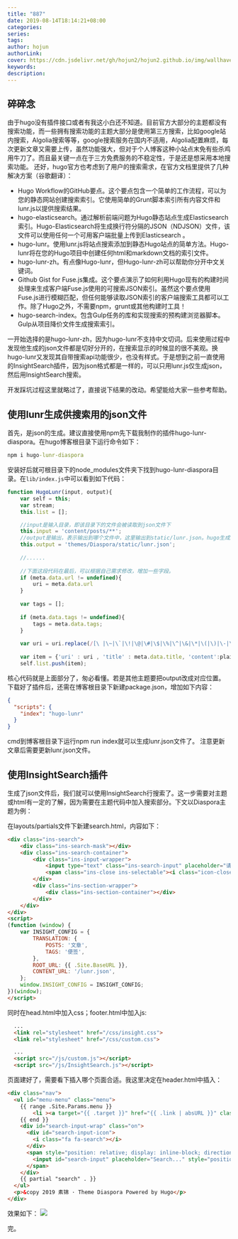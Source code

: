 ```yaml
---
title: "887"
date: 2019-08-14T18:14:21+08:00
categories: 
series:
tags: 
author: hojun
authorLink:
cover: https://cdn.jsdelivr.net/gh/hojun2/hojun2.github.io/img/wallhaven-672007-2.jpg
keywords:
description:
---
```

## 碎碎念

由于hugo没有插件接口或者有我这小白还不知道。目前官方大部分的主题都没有搜索功能，而一些拥有搜索功能的主题大部分是使用第三方搜索，比如google站内搜索，Algolia搜索等等，google搜索服务在国内不适用，Algolia配置麻烦，每次更新文章又需要上传，虽然功能强大，但对于个人博客这种小站点末免有些杀鸡用牛刀了。而且最关键一点在于三方免费服务的不稳定性，于是还是想采用本地搜索功能。
还好，hugo官方也考虑到了用户的搜索需求，在官方文档里提供了几种解决方案（谷歌翻译）：

 - Hugo Workflow的GitHub要点。这个要点包含一个简单的工作流程，可以为您的静态网站创建搜索索引。它使用简单的Grunt脚本索引所有内容文件和lunr.js以提供搜索结果。
 - hugo-elasticsearch。通过解析前端问题为Hugo静态站点生成Elasticsearch索引。Hugo-Elasticsearch将生成换行符分隔的JSON（NDJSON）文件，该文件可以使用任何一个可用客户端批量上传到Elasticsearch 。
 - hugo-lunr。使用lunr.js将站点搜索添加到静态Hugo站点的简单方法。Hugo-lunr将在您的Hugo项目中创建任何html和markdown文档的索引文件。
 - hugo-lunr-zh。有点像Hugo-lunr，但Hugo-lunr-zh可以帮助你分开中文关键词。
 - Github Gist for Fuse.js集成。这个要点演示了如何利用Hugo现有的构建时间处理来生成客户端Fuse.js使用的可搜索JSON索引。虽然这个要点使用Fuse.js进行模糊匹配，但任何能够读取JSON索引的客户端搜索工具都可以工作。除了Hugo之外，不需要npm，grunt或其他构建时工具！
 - hugo-search-index。包含Gulp任务的库和实现搜索的预构建浏览器脚本。Gulp从项目降价文件生成搜索索引。

一开始选择的是hugo-lunr-zh，因为hugo-lunr不支持中文切词。后来使用过程中发现他生成的json文件都是切好分开的，在搜索显示的时候显的很不美观。换hugo-lunr又发现其自带搜索api功能很少，也没有样式。于是想到之前一直使用的InsightSearch插件，因为json格式都是一样的，可以只用lunr.js仅生成json，然后用InsightSearch搜索。

开发踩坑过程这里就略过了，直接说下结果的改动。希望能给大家一些参考帮助。

## 使用lunr生成供搜索用的json文件

首先，是json的生成。建议直接使用npm先下载我制作的插件hugo-lunr-diaspora。在hugo博客根目录下运行命令如下：
```cmd
npm i hugo-lunr-diaspora
```
安装好后就可根目录下的node_modules文件夹下找到hugo-lunr-diaspora目录。在`lib/index.js`中可以看到如下代码：
```js
function HugoLunr(input, output){
	var self = this;
	var stream;
	this.list = [];

	//input是输入目录，即该目录下的文件会被读取到json文件下
	this.input = 'content/posts/**';
	//output是输出，表示输出到哪个文件中，这里输出到static/lunr.json。hugo生成的时候就可以生成到public目录下。
	this.output = 'themes/Diaspora/static/lunr.json';
	
	//......
	
	//下面这段代码在最后，可以根据自己需求修改，增加一些字段。
	if (meta.data.url != undefined){
		uri = meta.data.url
	}
	
	var tags = [];
	
	if (meta.data.tags != undefined){
		tags = meta.data.tags;
	}
	
	var uri = uri.replace(/[\ |\~|\`|\!|\@|\#|\$|\%|\^|\&|\*|\(|\)|\-|\_|\+|\=|\||\[|\]|\{|\}|\;|\:|\"|\'|\,|\<|\.|\>|\?|\、|\，|\；|\。|\？|\！|\“|\”|\‘|\’|\：|\（|\）|\─|\…|\—|\·|\《|\》]/g, "");
	
	var item = {'uri' : uri , 'title' : meta.data.title, 'content':plainText, 'tags':tags};
	self.list.push(item);
```
核心代码就是上面部分了，匆必看懂。若是其他主题要把output改成对应位置。
下载好了插件后，还需在博客根目录下新建package.json，增加如下内容：
```json
{
  "scripts": {
    "index": "hugo-lunr"
  }
}
```
cmd到博客根目录下运行npm run index就可以生成lunr.json文件了。 注意更新文章后需要更新lunr.json文件。

## 使用InsightSearch插件

生成了json文件后，我们就可以使用InsightSearch行搜索了。这一步需要对主题或html有一定的了解，因为需要在主题代码中加入搜索部分。下文以Diaspora主题为例：

在layouts/partials文件下新建search.html，内容如下：
```html
<div class="ins-search">
    <div class="ins-search-mask"></div>
    <div class="ins-search-container">
        <div class="ins-input-wrapper">
            <input type="text" class="ins-search-input" placeholder="请输入关键词..."/>
            <span class="ins-close ins-selectable"><i class="icon-close"></i></span>
        </div>
        <div class="ins-section-wrapper">
            <div class="ins-section-container"></div>
        </div>
    </div>
</div>
<script>
(function (window) {
    var INSIGHT_CONFIG = {
        TRANSLATION: {
            POSTS: '文章',
            TAGS: '便签',
        },
        ROOT_URL: {{ .Site.BaseURL }},
        CONTENT_URL: '/lunr.json',
    };
    window.INSIGHT_CONFIG = INSIGHT_CONFIG;
})(window);
</script>
```
同时在head.html中加入css；footer.html中加入js:
```html
  ...
  <link rel="stylesheet" href="/css/insight.css">
  <link rel="stylesheet" href="/css/custom.css">
```
```html
  ...
  <script src="/js/custom.js"></script>
  <script src="/js/InsightSearch.js"></script>
```
页面建好了，需要看下插入哪个页面合适。我这里决定在header.html中插入：
```html
<div class="nav">
  <ul id="menu-menu" class="menu">
    {{ range .Site.Params.menu }}
        <li ><a target="{{ .target }}" href="{{ .link | absURL }}" class="pviewa">{{ .name }}</a></li>
    {{ end }}
    <div id="search-input-wrap" class="on">
      <div id="search-input-icon">
        <i class="fa fa-search"></i>
      </div>
      <span style="position: relative; display: inline-block; direction: ltr;">
        <input id="search-input" placeholder="Search..." style="position: relative; vertical-align: top;">
      </span>
    </div>
    {{ partial "search" . }}
  </ul>
  <p>&copy 2019 素锦 · Theme Diaspora Powered by Hugo</p>
</div>

```
效果如下：
![](https://cdn.jsdelivr.net/gh/honjun/ImageHosting/picgo/20190712230157.png)

完。